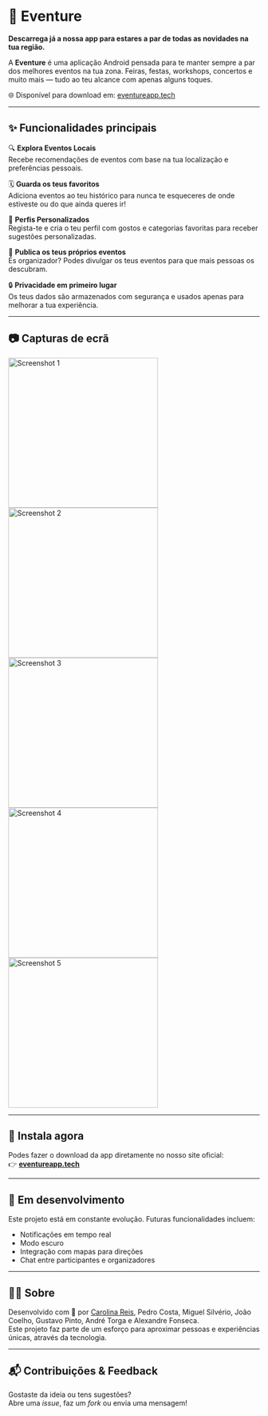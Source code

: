 # 📱 Eventure

**Descarrega já a nossa app para estares a par de todas as novidades na tua região.**

A **Eventure** é uma aplicação Android pensada para te manter sempre a par dos melhores eventos na tua zona. Feiras, festas, workshops, concertos e muito mais — tudo ao teu alcance com apenas alguns toques.

🌐 Disponível para download em: [eventureapp.tech](https://eventureapp.tech/)

---

## ✨ Funcionalidades principais

🔍 **Explora Eventos Locais**  
Recebe recomendações de eventos com base na tua localização e preferências pessoais.

🗓️ **Guarda os teus favoritos**  
Adiciona eventos ao teu histórico para nunca te esqueceres de onde estiveste ou do que ainda queres ir!

👤 **Perfis Personalizados**  
Regista-te e cria o teu perfil com gostos e categorias favoritas para receber sugestões personalizadas.

📢 **Publica os teus próprios eventos**  
És organizador? Podes divulgar os teus eventos para que mais pessoas os descubram.

🔒 **Privacidade em primeiro lugar**  
Os teus dados são armazenados com segurança e usados apenas para melhorar a tua experiência.

---

## 📷 Capturas de ecrã

<img src="https://github.com/user-attachments/assets/b8431099-ec34-4efa-b9e8-2d70c36790bb" alt="Screenshot 1" width="300"/>
<img src="https://github.com/user-attachments/assets/ea96aeab-bbb5-4928-87c5-74d733cfd98c" alt="Screenshot 2" width="300"/>
<img src="https://github.com/user-attachments/assets/948df85a-92e2-4a6b-b8e1-8c75a87ce735" alt="Screenshot 3" width="300"/>
<img src="https://github.com/user-attachments/assets/0730ff30-04fd-4338-a48b-cf09ef942acb" alt="Screenshot 4" width="300"/>
<img src="https://github.com/user-attachments/assets/fce91742-8b4c-4a95-9015-04a84c20d494" alt="Screenshot 5" width="300"/>

---

## 📲 Instala agora

Podes fazer o download da app diretamente no nosso site oficial:  
👉 [**eventureapp.tech**](https://eventureapp.tech/)

---

## 🚀 Em desenvolvimento

Este projeto está em constante evolução. Futuras funcionalidades incluem:
- Notificações em tempo real
- Modo escuro
- Integração com mapas para direções
- Chat entre participantes e organizadores

---

## 👩‍💻 Sobre

Desenvolvido com 💙 por [Carolina Reis](https://github.com/luanacarolinareis), Pedro Costa, Miguel Silvério, João Coelho, Gustavo Pinto, André Torga e Alexandre Fonseca.  
Este projeto faz parte de um esforço para aproximar pessoas e experiências únicas, através da tecnologia.

---

## 📬 Contribuições & Feedback

Gostaste da ideia ou tens sugestões?  
Abre uma _issue_, faz um _fork_ ou envia uma mensagem!
